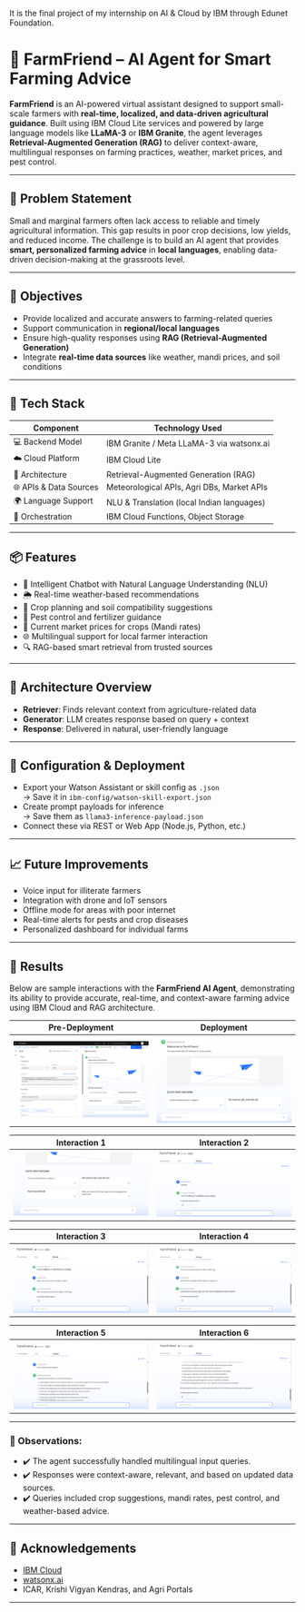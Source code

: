 
It is the final project of my internship on AI &amp; Cloud by IBM through Edunet Foundation.
# 🌾 FarmFriend – AI Agent for Smart Farming Advice

**FarmFriend** is an AI-powered virtual assistant designed to support small-scale farmers with **real-time, localized, and data-driven agricultural guidance**. Built using IBM Cloud Lite services and powered by large language models like **LLaMA-3** or **IBM Granite**, the agent leverages **Retrieval-Augmented Generation (RAG)** to deliver context-aware, multilingual responses on farming practices, weather, market prices, and pest control.

---

## 🚩 Problem Statement

Small and marginal farmers often lack access to reliable and timely agricultural information. This gap results in poor crop decisions, low yields, and reduced income. The challenge is to build an AI agent that provides **smart, personalized farming advice** in **local languages**, enabling data-driven decision-making at the grassroots level.

---

## 🎯 Objectives

- Provide localized and accurate answers to farming-related queries
- Support communication in **regional/local languages**
- Ensure high-quality responses using **RAG (Retrieval-Augmented Generation)**
- Integrate **real-time data sources** like weather, mandi prices, and soil conditions

---

## 🔧 Tech Stack

| Component               | Technology Used                            |
|------------------------|---------------------------------------------|
| 💻 Backend Model        | IBM Granite / Meta LLaMA-3 via watsonx.ai  |
| ☁️ Cloud Platform       | IBM Cloud Lite                             |
| 🔄 Architecture         | Retrieval-Augmented Generation (RAG)       |
| 🌐 APIs & Data Sources  | Meteorological APIs, Agri DBs, Market APIs |
| 🌍 Language Support     | NLU & Translation (local Indian languages) |
| 🧠 Orchestration        | IBM Cloud Functions, Object Storage        |

---

## 📦 Features

- 🧠 Intelligent Chatbot with Natural Language Understanding (NLU)
- 🌦️ Real-time weather-based recommendations
- 🌾 Crop planning and soil compatibility suggestions
- 🐛 Pest control and fertilizer guidance
- 🛒 Current market prices for crops (Mandi rates)
- 🌐 Multilingual support for local farmer interaction
- 🔍 RAG-based smart retrieval from trusted sources

---

## 🧩 Architecture Overview

- **Retriever**: Finds relevant context from agriculture-related data
- **Generator**: LLM creates response based on query + context
- **Response**: Delivered in natural, user-friendly language

---

## 🔧 Configuration & Deployment

- Export your Watson Assistant or skill config as `.json`  
  → Save it in `ibm-config/watson-skill-export.json`
- Create prompt payloads for inference  
  → Save them as `llama3-inference-payload.json`
- Connect these via REST or Web App (Node.js, Python, etc.)

---
## 📈 Future Improvements

- Voice input for illiterate farmers
- Integration with drone and IoT sensors
- Offline mode for areas with poor internet
- Real-time alerts for pests and crop diseases
- Personalized dashboard for individual farms

---
## 📸 Results

Below are sample interactions with the **FarmFriend AI Agent**, demonstrating its ability to provide accurate, real-time, and context-aware farming advice using IBM Cloud and RAG architecture.

| Pre-Deployment | Deployment |
|---------------|---------------|
| ![Screenshot 1](./ASSETS/screenshot1.png) | ![Screenshot 2](./ASSETS/screenshot2.png) |

| Interaction 1 | Interaction 2 |
|---------------|---------------|
| ![Screenshot 3](./ASSETS/screenshot3.png) | ![Screenshot 4](./ASSETS/screenshot4.png) |

| Interaction 3 | Interaction 4 |
|---------------|---------------|
| ![Screenshot 5](./ASSETS/screenshot5.png) | ![Screenshot 6](./ASSETS/screenshot6.png) |

| Interaction 5 | Interaction 6 |
|---------------|---------------|
| ![Screenshot 7](./ASSETS/screenshot7.png) | ![Screenshot 8](./ASSETS/screenshot8.png) |

---
### 🧠 Observations:
- ✔️ The agent successfully handled multilingual input queries.
- ✔️ Responses were context-aware, relevant, and based on updated data sources.
- ✔️ Queries included crop suggestions, mandi rates, pest control, and weather-based advice.

---

## 🙌 Acknowledgements

- [IBM Cloud](https://cloud.ibm.com/)
- [watsonx.ai](https://www.ibm.com/products/watsonx-ai)
- ICAR, Krishi Vigyan Kendras, and Agri Portals

---
